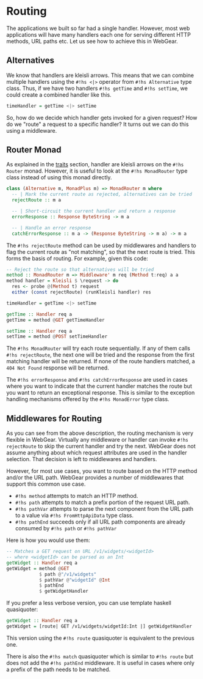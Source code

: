 # Routing
The applications we built so far had a single handler. However, most web applications will have many handlers each one
for serving different HTTP methods, URL paths etc. Let us see how to achieve this in WebGear.

## Alternatives
We know that handlers are kleisli arrows. This means that we can combine multiple handlers using the `#!hs <|>` operator
from `#!hs Alternative` type class. Thus, if we have two handlers `#!hs getTime` and `#!hs setTime`, we could create a
combined handler like this.

```hs
timeHandler = getTime <|> setTime
```

So, how do we decide which handler gets invoked for a given request? How do we "route" a request to a specific handler?
It turns out we can do this using a middleware.

## Router Monad
As explained in the [traits](../traits) section, handler are kleisli arrows on the `#!hs Router` monad. However, it is
useful to look at the `#!hs MonadRouter` type class instead of using this monad directly.

```hs
class (Alternative m, MonadPlus m) => MonadRouter m where
  -- | Mark the current route as rejected, alternatives can be tried
  rejectRoute :: m a

  -- | Short-circuit the current handler and return a response
  errorResponse :: Response ByteString -> m a

  -- | Handle an error response
  catchErrorResponse :: m a -> (Response ByteString -> m a) -> m a
```

The `#!hs rejectRoute` method can be used by middlewares and handlers to flag the current route as "not matching", so
that the next route is tried. This forms the basis of routing. For example, given this code:

```hs
-- Reject the route so that alternatives will be tried
method :: MonadRouter m => Middleware' m req (Method t:req) a a
method handler = Kleisli $ \request -> do
  res <- probe @(Method t) request
  either (const rejectRoute) (runKleisli handler) res

timeHandler = getTime <|> setTime

getTime :: Handler req a
getTime = method @GET getTimeHandler

setTime :: Handler req a
setTime = method @POST setTimeHandler
```

The `#!hs MonadRouter` will try each route sequentially. If any of them calls `#!hs rejectRoute`, the next one will be
tried and the response from the first matching handler will be returned. If none of the route handlers matched, a `404
Not Found` response will be returned.

The `#!hs errorResponse` and `#!hs catchErrorResponse` are used in cases where you want to indicate that the current
handler matches the route but you want to return an exceptional response. This is similar to the exception handling
mechanisms offered by the `#!hs MonadError` type class.

## Middlewares for Routing
As you can see from the above description, the routing mechanism is very flexible in WebGear. Virtually any middleware
or handler can invoke `#!hs rejectRoute` to skip the current handler and try the next. WebGear does not assume anything
about which request attributes are used in the handler selection. That decision is left to middlewares and handlers.

However, for most use cases, you want to route based on the HTTP method and/or the URL path. WebGear provides a number
of middlewares that support this common use case.

- `#!hs method` attempts to match an HTTP method.
- `#!hs path` attempts to match a prefix portion of the request URL path.
- `#!hs pathVar` attempts to parse the next component from the URL path to a value via `#!hs FromHttpApiData` type
  class.
- `#!hs pathEnd` succeeds only if all URL path components are already consumed by `#!hs path` or `#!hs pathVar`

Here is how you would use them:

```hs
-- Matches a GET request on URL /v1/widgets/<widgetId>
-- where <widgetId> can be parsed as an Int
getWidget :: Handler req a
getWidget = method @GET
            $ path @"/v1/widgets"
            $ pathVar @"widgetId" @Int
            $ pathEnd
            $ getWidgetHandler
```

If you prefer a less verbose version, you can use template haskell quasiquoter:

```hs
getWidget :: Handler req a
getWidget = [route| GET /v1/widgets/widgetId:Int |] getWidgetHandler
```

This version using the `#!hs route` quasiquoter is equivalent to the previous one.

There is also the `#!hs match` quasiquoter which is similar to `#!hs route` but does not add the `#!hs pathEnd`
middleware. It is useful in cases where only a prefix of the path needs to be matched.

